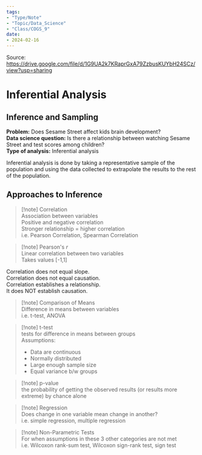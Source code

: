 ```yaml
---
tags:
- "Type/Note"
- "Topic/Data_Science"
- "Class/COGS_9"
date:
- 2024-02-16
---
```

Source: https://drive.google.com/file/d/1G9UA2k7KRaprGxA79ZzbusKUYbH24SCz/view?usp=sharing  

# Inferential Analysis  

## Inference and Sampling  

**Problem:** Does Sesame Street affect kids brain development?  
**Data science question:** Is there a relationship between watching Sesame Street and test scores among children?  
**Type of analysis:** Inferential analysis  

Inferential analysis is done by taking a representative sample of the population and using the data collected to extrapolate the results to the rest of the population.  

## Approaches to Inference  

> [!note] Correlation  
> Association between variables  
> Positive and negative correlation  
> Stronger relationship = higher correlation  
> i.e. Pearson Correlation, Spearman Correlation  

> [!note] Pearson's $r$  
> Linear correlation between two variables  
> Takes values [-1,1]  

Correlation does not equal slope.  
Correlation does not equal causation.  
Correlation establishes a relationship.  
It does NOT establish causation.  

> [!note] Comparison of Means  
> Difference in means between variables  
> i.e. t-test, ANOVA  

> [!note] t-test  
> tests for difference in means between groups  
> Assumptions:  
> - Data are continuous  
> - Normally distributed  
> - Large enough sample size  
> - Equal variance b/w groups  

> [!note] p-value  
> the probability of getting the observed results (or results more extreme) by chance alone  

> [!note] Regression  
> Does change in one variable mean change in another?  
> i.e. simple regression, multiple regression  

> [!note] Non-Parametric Tests  
> For when assumptions in these 3 other categories are not met  
> i.e. Wilcoxon rank-sum test, Wilcoxon sign-rank test, sign test  
